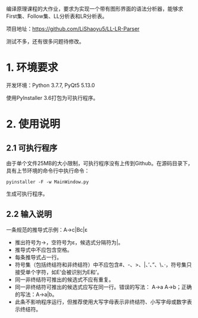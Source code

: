 编译原理课程的大作业，要求为实现一个带有图形界面的语法分析器，能够求First集、Follow集、LL分析表和LR分析表。

项目地址：https://github.com/LiShaoyu5/LL-LR-Parser

测试不多，还有很多问题待修改。

# 1. 环境要求

开发环境：Python 3.7.7, PyQt5 5.13.0

使用PyInstaller 3.6打包为可执行程序。

# 2. 使用说明

## 2.1 可执行程序

由于单个文件25MB的大小限制，可执行程序没有上传到Github。在源码目录下，具有上节环境的命令行中执行命令：

```
pyinstaller -F -w MainWindow.py
```

生成可执行程序。

## 2.2 输入说明

一条规范的推导式示例：A->c|Bc|ε

- 推出符号为->，空符号为ε，候选式分隔符为|。
- 推导式中不应包含空格。
- 每条推导式占一行。
- 符号集（包括终结符和非终结符）中不应包含#、-、>、|、’、”、\、·，符号集只接受单个字符，如E’会被识别为E和’。
- 同一非终结符可推出的候选式不应有重复。
- 同一非终结符可推出的候选式应写在同一行。错误的写法： A->a A->b；正确的写法：A->a|b。
- 此条不影响程序运行，但推荐使用大写字母表示非终结符、小写字母或数字表示终结符。
